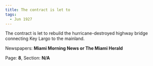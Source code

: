 ```yaml
---  
title: The contract is let to  
tags:  
  - Jun 1927  
---  
```

  
The contract is let to rebuild the hurricane-destroyed highway bridge connecting Key Largo to the mainland.  
  
Newspapers: **Miami Morning News or The Miami Herald**  
  
Page: **8**, Section: **N/A** 
